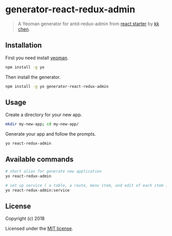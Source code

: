 # generator-react-redux-admin

> A Yeoman generator for antd-redux-admin from [react starter](https://github.com/bichenkk/react-starter) by [kk chen](https://github.com/bichenkk).

## Installation

First you need install [yeoman](http://yeoman.io/).

```bash
npm install -g yo
```

Then install the generator.

```bash
npm install -g yo generator-react-redux-admin

```

## Usage

Create a directory for your new app.

```bash
mkdir my-new-app; cd my-new-app/
```

Generate your app and follow the prompts.

```bash
yo react-redux-admin
```

## Available commands

```bash
# short alias for generate new application
yo react-redux-admin

# set up service ( a table, a route, menu item, and edit of each item )
yo react-redux-admin:service
```

## License

Copyright (c) 2018

Licensed under the [MIT license](LICENSE).
